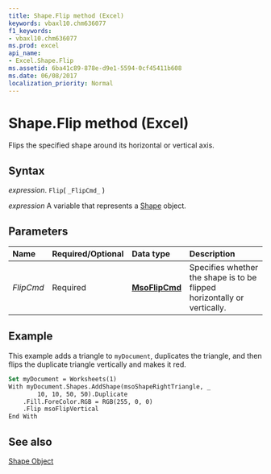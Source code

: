 ```yaml
---
title: Shape.Flip method (Excel)
keywords: vbaxl10.chm636077
f1_keywords:
- vbaxl10.chm636077
ms.prod: excel
api_name:
- Excel.Shape.Flip
ms.assetid: 6ba41c89-878e-d9e1-5594-0cf45411b608
ms.date: 06/08/2017
localization_priority: Normal
---
```



# Shape.Flip method (Excel)

Flips the specified shape around its horizontal or vertical axis.


## Syntax

_expression_. `Flip`( `_FlipCmd_` )

_expression_ A variable that represents a [Shape](./Excel.Shape.md) object.


## Parameters



|Name|Required/Optional|Data type|Description|
|:-----|:-----|:-----|:-----|
| _FlipCmd_|Required| **[MsoFlipCmd](Office.MsoFlipCmd.md)**|Specifies whether the shape is to be flipped horizontally or vertically.|

## Example

This example adds a triangle to  `myDocument`, duplicates the triangle, and then flips the duplicate triangle vertically and makes it red.


```vb
Set myDocument = Worksheets(1) 
With myDocument.Shapes.AddShape(msoShapeRightTriangle, _ 
        10, 10, 50, 50).Duplicate 
    .Fill.ForeColor.RGB = RGB(255, 0, 0) 
    .Flip msoFlipVertical 
End With
```


## See also


[Shape Object](Excel.Shape.md)

